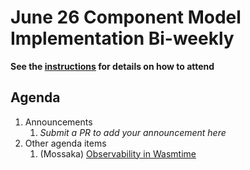 # June 26 Component Model Implementation Bi-weekly

**See the [instructions](../README.md) for details on how to attend**

## Agenda
1. Announcements
    1. _Submit a PR to add your announcement here_
1. Other agenda items
    1. (Mossaka) [Observability in Wasmtime](https://docs.google.com/document/d/1CktCADCLG3Ofo7SuNqbRCbdGlW6CJoYMpbY5gxtmwas/edit?usp=sharing)

